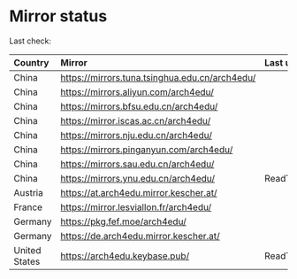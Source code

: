 <script src="./time.js"></script>
# Mirror status
Last check: <script type="text/javascript">localize(1668823001.654302);</script>

|Country|Mirror|Last update|
|:------|:-----|:----------|
|China|https://mirrors.tuna.tsinghua.edu.cn/arch4edu/|<script type="text/javascript">localize(1668796754);</script>|
|China|https://mirrors.aliyun.com/arch4edu/|<script type="text/javascript">localize(1668753855);</script>|
|China|https://mirrors.bfsu.edu.cn/arch4edu/|<script type="text/javascript">localize(1668796754);</script>|
|China|https://mirror.iscas.ac.cn/arch4edu/|<script type="text/javascript">localize(1668796754);</script>|
|China|https://mirrors.nju.edu.cn/arch4edu/|<script type="text/javascript">localize(1668753855);</script>|
|China|https://mirrors.pinganyun.com/arch4edu/|<script type="text/javascript">localize(1668796754);</script>|
|China|https://mirrors.sau.edu.cn/arch4edu/|<script type="text/javascript">localize(1650446957);</script>|
|China|https://mirrors.ynu.edu.cn/arch4edu/|ReadTimeout|
|Austria|https://at.arch4edu.mirror.kescher.at/|<script type="text/javascript">localize(1668796754);</script>|
|France|https://mirror.lesviallon.fr/arch4edu/|<script type="text/javascript">localize(1668796754);</script>|
|Germany|https://pkg.fef.moe/arch4edu/|<script type="text/javascript">localize(1668796754);</script>|
|Germany|https://de.arch4edu.mirror.kescher.at/|<script type="text/javascript">localize(1668796754);</script>|
|United States|https://arch4edu.keybase.pub/|ReadTimeout|

<script src="./tablefilter/tablefilter.js"></script>
<script src="./table.js"></script>